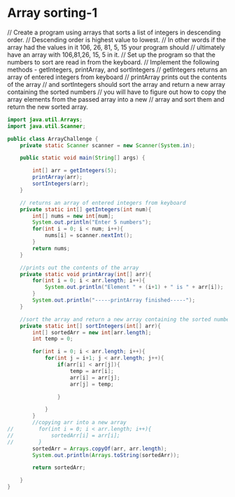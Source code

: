 # Array sorting-1
// Create a program using arrays that sorts a list of integers in descending order.
// Descending order is highest value to lowest.
// In other words if the array had the values in it 106, 26, 81, 5, 15 your program should
// ultimately have an array with 106,81,26, 15, 5 in it.
// Set up the program so that the numbers to sort are read in from the keyboard.
// Implement the following methods - getIntegers, printArray, and sortIntegers
// getIntegers returns an array of entered integers from keyboard
// printArray prints out the contents of the array
// and sortIntegers should sort the array and return a new array containing the sorted numbers
// you will have to figure out how to copy the array elements from the passed array into a new
// array and sort them and return the new sorted array.

```java
import java.util.Arrays;
import java.util.Scanner;

public class ArrayChallenge {
    private static Scanner scanner = new Scanner(System.in);

    public static void main(String[] args) {

        int[] arr = getIntegers(5);
        printArray(arr);
        sortIntegers(arr);
    }

    // returns an array of entered integers from keyboard
    private static int[] getIntegers(int num){
        int[] nums = new int[num];
        System.out.println("Enter 5 numbers");
        for(int i = 0; i < num; i++){
            nums[i] = scanner.nextInt();
        }
        return nums;
    }

    //prints out the contents of the array
    private static void printArray(int[] arr){
        for(int i = 0; i < arr.length; i++){
            System.out.println("Element " + (i+1) + " is " + arr[i]);
        }
        System.out.println("-----printArray finished-----");
    }

    //sort the array and return a new array containing the sorted numbers
    private static int[] sortIntegers(int[] arr){
        int[] sortedArr = new int[arr.length];
        int temp = 0;

        for(int i = 0; i < arr.length; i++){
            for(int j = i+1; j < arr.length; j++){
                if(arr[i] < arr[j]){
                    temp = arr[i];
                    arr[i] = arr[j];
                    arr[j] = temp;

                }

            }
        }
        //copying arr into a new array
//        for(int i = 0; i < arr.length; i++){
//            sortedArr[i] = arr[i];
//        }
        sortedArr = Arrays.copyOf(arr, arr.length);
        System.out.println(Arrays.toString(sortedArr));

        return sortedArr;

    }
}
```
